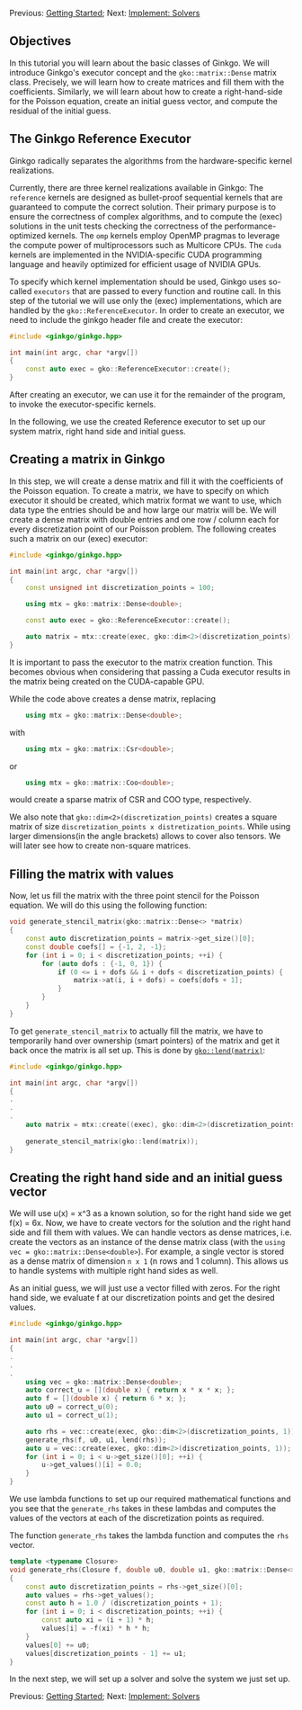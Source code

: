 Previous: [Getting Started](./Tutorial-1:-Getting-Started); Next: [Implement: Solvers](./Tutorial-3:-Implement:-Solvers)

Objectives
----------

In this tutorial you will learn about the basic classes of Ginkgo. We will introduce Ginkgo's executor concept and the `gko::matrix::Dense` matrix class. 
Precisely, we will learn how to create matrices and fill them with the coefficients. 
Similarly, we will learn about how to create a right-hand-side for the Poisson equation, create an initial guess vector, and compute the residual of the initial guess.

The Ginkgo Reference Executor
-----------------------------

Ginkgo radically separates the algorithms from the hardware-specific kernel realizations.

Currently, there are three kernel realizations available in Ginkgo: 
The `reference` kernels are designed as bullet-proof sequential kernels that are 
guaranteed to compute the correct solution.
Their primary purpose is to ensure the correctness of complex algorithms, 
and to compute the (exec) solutions in the unit tests checking the correctness of
the performance-optimized kernels.
The `omp` kernels employ OpenMP pragmas to leverage the compute power of 
multiprocessors such as Multicore CPUs.
The `cuda` kernels are implemented in the NVIDIA-specific CUDA programming language 
and heavily optimized for efficient usage of NVIDIA GPUs.

To specify which kernel implementation should be used, 
Ginkgo uses so-called `executors` that are passed to every function and routine call. 
In this step of the tutorial we will use only the (exec) implementations, 
which are handled by the `gko::ReferenceExecutor`.
In order to create an executor, we need to include the ginkgo header file and create the executor:

```c++
#include <ginkgo/ginkgo.hpp>

int main(int argc, char *argv[]) 
{
    const auto exec = gko::ReferenceExecutor::create();
}
```
After creating an executor, we can use it for the remainder of the program, to invoke the executor-specific kernels.


In the following, we use the created Reference executor to set up our system matrix, right hand side and initial guess.

Creating a matrix in Ginkgo
---------------------------

In this step, we will create a dense matrix and fill it with the coefficients of the Poisson equation.
To create a matrix, we have to specify on which executor it should be created, which matrix format we want to use, which data type the entries should be and how large our matrix will be.
We will create a dense matrix with double entries and one row / column each for every discretization point of our Poisson problem. The following creates such a matrix on our (exec) executor:

```c++
#include <ginkgo/ginkgo.hpp>

int main(int argc, char *argv[]) 
{
    const unsigned int discretization_points = 100;

    using mtx = gko::matrix::Dense<double>;

    const auto exec = gko::ReferenceExecutor::create();

    auto matrix = mtx::create(exec, gko::dim<2>(discretization_points));
}
```
It is important to pass the executor to the matrix creation function. This becomes obvious when considering that passing a Cuda executor results in the matrix being created on the CUDA-capable GPU.

While the code above creates a dense matrix, replacing
```c++
    using mtx = gko::matrix::Dense<double>;
```
with
```c++
    using mtx = gko::matrix::Csr<double>;
```
or
```c++
    using mtx = gko::matrix::Coo<double>;
```
would create a sparse matrix of CSR and COO type, respectively.

We also note that `gko::dim<2>(discretization_points)` creates a square matrix of size `discretization_points x distretization_points`. While using larger dimensions(in the angle brackets) allows to cover also tensors. We will later see how to create non-square matrices.

Filling the matrix with values
------------------------------

Now, let us fill the matrix with the three point stencil for the Poisson equation. We will do this using the following function:

```c++
void generate_stencil_matrix(gko::matrix::Dense<> *matrix)
{
    const auto discretization_points = matrix->get_size()[0];
    const double coefs[] = {-1, 2, -1};
    for (int i = 0; i < discretization_points; ++i) {
        for (auto dofs : {-1, 0, 1}) {
            if (0 <= i + dofs && i + dofs < discretization_points) {
            	matrix->at(i, i + dofs) = coefs[dofs + 1];
            }
        }
    }
}
```

To get `generate_stencil_matrix` to actually fill the matrix, we have to temporarily hand over ownership (smart pointers) of the matrix and get it back once the matrix is all set up. This is done by [`gko::lend(matrix)`](https://ginkgo-project.github.io/ginkgo/doc/develop/namespacegko.html#aa8cb4876b72e5e1036ea9575443c439b):

```c++
#include <ginkgo/ginkgo.hpp>

int main(int argc, char *argv[]) 
{
.
.
.
    auto matrix = mtx::create((exec), gko::dim<2>(discretization_points));
    
    generate_stencil_matrix(gko::lend(matrix));
}
```

Creating the right hand side and an initial guess vector
--------------------------------------------------------

We will use u(x) = x^3 as a known solution, so for the right hand side we get f(x) = 6x. Now, we have to create vectors for the solution and the right hand side and fill them with values. 
We can handle vectors as dense matrices, i.e. create the vectors as an instance of the dense matrix class (with the `using vec = gko::matrix::Dense<double>`). For example, a single vector is stored as a dense matrix of dimension `n x 1` (n rows and 1 column). This allows us to handle systems with multiple right hand sides as well.

As an initial guess, we will just use a vector filled with zeros. For the right hand side, we evaluate f at our discretization points and get the desired values.

```c++
#include <ginkgo/ginkgo.hpp>

int main(int argc, char *argv[]) 
{
.
.
.
    using vec = gko::matrix::Dense<double>;
    auto correct_u = [](double x) { return x * x * x; };
    auto f = [](double x) { return 6 * x; };
    auto u0 = correct_u(0);
    auto u1 = correct_u(1);

    auto rhs = vec::create(exec, gko::dim<2>(discretization_points, 1));
    generate_rhs(f, u0, u1, lend(rhs));
    auto u = vec::create(exec, gko::dim<2>(discretization_points, 1));
    for (int i = 0; i < u->get_size()[0]; ++i) {
        u->get_values()[i] = 0.0;
    }
}
```
We use lambda functions to set up our required mathematical functions and you see that the `generate_rhs` takes in these lambdas and computes the values of the vectors at each of the discretization points as required.

The function `generate_rhs` takes the lambda function and computes the `rhs` vector. 

```c++
template <typename Closure>
void generate_rhs(Closure f, double u0, double u1, gko::matrix::Dense<> *rhs)
{
    const auto discretization_points = rhs->get_size()[0];
    auto values = rhs->get_values();
    const auto h = 1.0 / (discretization_points + 1);
    for (int i = 0; i < discretization_points; ++i) {
        const auto xi = (i + 1) * h;
        values[i] = -f(xi) * h * h;
    }
    values[0] += u0;
    values[discretization_points - 1] += u1;
}
```

In the next step, we will set up a solver and solve the system we just set up.

Previous: [Getting Started](./Tutorial-1:-Getting-Started); Next: [Implement: Solvers](./Tutorial-3:-Implement:-Solvers)
